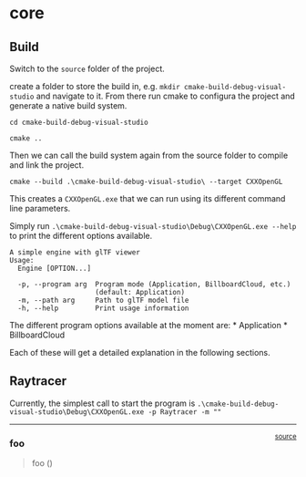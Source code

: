 # core


<!-- WARNING: THIS FILE WAS AUTOGENERATED! DO NOT EDIT! -->

## Build

Switch to the `source` folder of the project.

create a folder to store the build in,
e.g. `mkdir cmake-build-debug-visual-studio` and navigate to it. From
there run cmake to configura the project and generate a native build
system.

`cd cmake-build-debug-visual-studio`

`cmake ..`

Then we can call the build system again from the source folder to
compile and link the project.

`cmake --build .\cmake-build-debug-visual-studio\ --target CXXOpenGL`

This creates a `CXXOpenGL.exe` that we can run using its different
command line parameters.

Simply run
`.\cmake-build-debug-visual-studio\Debug\CXXOpenGL.exe --help` to print
the different options available.

    A simple engine with glTF viewer
    Usage:
      Engine [OPTION...]

      -p, --program arg  Program mode (Application, BillboardCloud, etc.)
                         (default: Application)
      -m, --path arg     Path to glTF model file
      -h, --help         Print usage information

The different program options available at the moment are: \*
Application \* BillboardCloud

Each of these will get a detailed explanation in the following sections.

## Raytracer

Currently, the simplest call to start the program is
`.\cmake-build-debug-visual-studio\Debug\CXXOpenGL.exe -p Raytracer -m ""`

------------------------------------------------------------------------

<a
href="https://github.com/flupppi/renderer/blob/master/renderer/core.py#L9"
target="_blank" style="float:right; font-size:smaller">source</a>

### foo

>  foo ()
